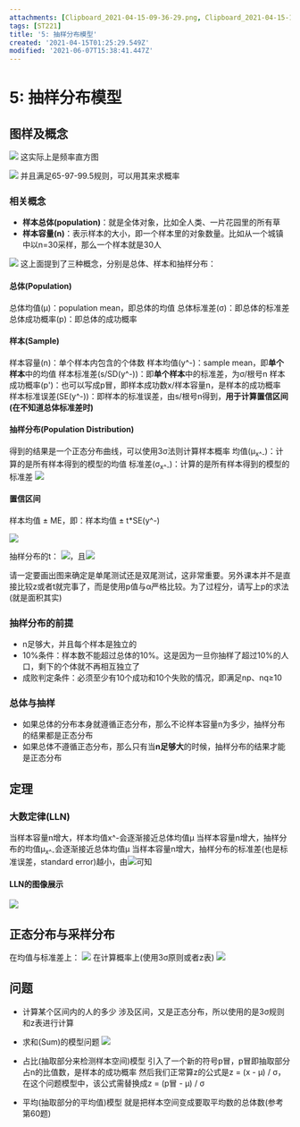 ```yaml
---
attachments: [Clipboard_2021-04-15-09-36-29.png, Clipboard_2021-04-15-10-27-03.png, Clipboard_2021-04-15-14-31-22.png, Clipboard_2021-04-15-19-26-46.png, Clipboard_2021-04-15-19-28-04.png, Clipboard_2021-04-15-19-29-41.png, Clipboard_2021-04-15-19-33-36.png, Clipboard_2021-04-15-19-44-58.png, Clipboard_2021-04-15-19-48-12.png, Clipboard_2021-04-15-20-14-50.png, Clipboard_2021-06-07-23-15-25.png, Clipboard_2021-06-07-23-17-30.png, Clipboard_2021-06-07-23-36-03.png]
tags: [ST221]
title: '5: 抽样分布模型'
created: '2021-04-15T01:25:29.549Z'
modified: '2021-06-07T15:38:41.447Z'
---
```


# 5: 抽样分布模型
## 图样及概念

![](@attachment/Clipboard_2021-04-15-09-36-29.png)
这实际上是频率直方图

![](@attachment/Clipboard_2021-04-15-10-27-03.png)
并且满足65-97-99.5规则，可以用其来求概率

### 相关概念
- **样本总体(population)**：就是全体对象，比如全人类、一片花园里的所有草
- **样本容量(n)**：表示样本的大小，即一个样本里的对象数量。比如从一个城镇中以n=30采样，那么一个样本就是30人

![](@attachment/Clipboard_2021-04-15-14-31-22.png)
这上面提到了三种概念，分别是总体、样本和抽样分布：
#### 总体(Population)
总体均值(μ)：population mean，即总体的均值
总体标准差(σ)：即总体的标准差
总体成功概率(p)：即总体的成功概率
#### 样本(Sample)
样本容量(n)：单个样本内包含的个体数
样本均值(y^-)：sample mean，即**单个样本**中的均值
样本标准差(s/SD(y^-))：即**单个样本**中的标准差，为σ/根号n
样本成功概率(p')：也可以写成p冒，即样本成功数x/样本容量n，是样本的成功概率
样本标准误差(SE(y^-))：即样本的标准误差，由s/根号n得到，**用于计算置信区间(在不知道总体标准差时)**
#### 抽样分布(Population Distribution)
得到的结果是一个正态分布曲线，可以使用3σ法则计算样本概率
均值(μ<sub>x^-</sub>)：计算的是所有样本得到的模型的均值
标准差(σ<sub>x^-</sub>)：计算的是所有样本得到的模型的标准差
![](@attachment/Clipboard_2021-04-15-19-29-41.png)

#### 置信区间
样本均值 ± ME，即：样本均值 ± t\*SE(y^-)

![](@attachment/Clipboard_2021-06-07-23-36-03.png)

抽样分布的t：
![](@attachment/Clipboard_2021-06-07-23-15-25.png)，且![](@attachment/Clipboard_2021-06-07-23-17-30.png)

请一定要画出图来确定是单尾测试还是双尾测试，这非常重要。另外课本并不是直接比较z或者t就完事了，而是使用p值与α严格比较。为了过程分，请写上p的求法(就是面积其实)

### 抽样分布的前提
- n足够大，并且每个样本是独立的
- 10%条件：样本数不能超过总体的10%。这是因为一旦你抽样了超过10%的人口，剩下的个体就不再相互独立了
- 成败判定条件：必须至少有10个成功和10个失败的情况，即满足np、nq≥10

### 总体与抽样
- 如果总体的分布本身就遵循正态分布，那么不论样本容量n为多少，抽样分布的结果都是正态分布
- 如果总体不遵循正态分布，那么只有当**n足够大**的时候，抽样分布的结果才能是正态分布

## 定理
### 大数定律(LLN)
当样本容量n增大，样本均值x^-会逐渐接近总体均值μ
当样本容量n增大，抽样分布的均值μ<sub>x^-</sub>会逐渐接近总体均值μ
当样本容量n增大，抽样分布的标准差(也是标准误差，standard error)越小，由![](@attachment/Clipboard_2021-04-15-19-29-41.png)可知
#### LLN的图像展示
![](@attachment/Clipboard_2021-04-15-19-33-36.png)

## 正态分布与采样分布
在均值与标准差上：
![](@attachment/Clipboard_2021-04-15-19-44-58.png)
在计算概率上(使用3σ原则或者z表)
![](@attachment/Clipboard_2021-04-15-19-48-12.png)

## 问题
- 计算某个区间内的人的多少
涉及区间，又是正态分布，所以使用的是3σ规则和z表进行计算
- 求和(Sum)的模型问题
![](@attachment/Clipboard_2021-04-15-20-14-50.png)

- 占比(抽取部分来检测样本空间)模型
引入了一个新的符号p冒，p冒即抽取部分占n的比值数，是样本的成功概率
然后我们正常算z的公式是z = (x - μ) / σ，在这个问题模型中，该公式需替换成z = (p冒 - μ) / σ

- 平均(抽取部分的平均值)模型
就是把样本空间变成要取平均数的总体数(参考第60题)














